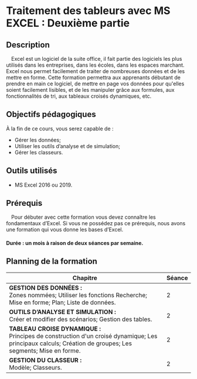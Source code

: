 # Traitement des tableurs avec MS EXCEL : Deuxième partie
## Description
&emsp;Excel est un logiciel de la suite office, il fait partie des logiciels les plus utilisés dans les entreprises, dans les écoles, dans les espaces marchant. Excel nous permet facilement de traiter de nombreuses données et de les mettre en forme.
Cette formation permettra aux apprenants débutant de prendre en main ce logiciel, de mettre en page vos données pour qu'elles soient facilement lisibles, et de les manipuler grâce aux formules, aux fonctionnalités de tri, aux tableaux croisés dynamiques, etc.
## Objectifs pédagogiques
À la fin de ce cours, vous serez capable de :
- Gérer les données;
- Utiliser les outils d’analyse et de simulation;
- Gérer les classeurs.

## Outils utilisés
- MS Excel 2016 ou 2019.
## Prérequis
&emsp;Pour débuter avec cette formation vous devez connaître les fondamentaux d’Excel. Si vous ne possédez pas ce prérequis, nous avons une formation qui vous donne les bases d’Excel.
#### Durée : un mois à raison de deux séances par semaine.
## Planning de la formation
| Chapitre  | Séance |
| ------ | ------ |
| <b>GESTION DES DONNÉES :</b> <br/>  Zones nommées; Utiliser les fonctions Recherche; Mise en forme; Plan; Liste de données. | 2 |
| <b> OUTILS D’ANALYSE ET SIMULATION :</b> <br/> Créer et modifier des scénarios; Gestion des tables. | 2 |
| <b>TABLEAU CROISE DYNAMIQUE : </b> <br/> Principes de construction d'un croisé dynamique; Les principaux calculs; Création de groupes; Les segments; Mise en forme. | 2 |
| <b>GESTION DU CLASSEUR : </b> <br/> Modèle; Classeurs. | 2 |